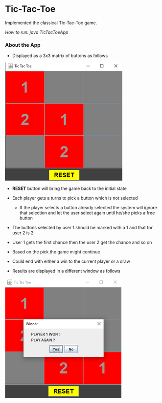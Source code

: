 # Tic-Tac-Toe

Implemented the classical Tic-Tac-Toe game.

*How to run: java TicTacToeApp*

### About the App

- Displayed as a 3x3 matrix of buttons as follows

![TicTacToeGUI](https://github.com/isu92neth/Tic-Tac-Toe/blob/main/Images/TicTacToe_GUI.png?raw=true)

- **RESET** button will bring the game back to the initial state

- Each player gets a turns to pick a button which is not selected
  - If the player selects a button already selected the system will ignore that selection and let the user select again until he/she picks a free button
- The buttons selected by user 1 should be marked with a 1 and that for user 2 is 2
- User 1 gets the first chance then the user 2 get the chance and so on
- Based on the pick the game might continue
- Could end with either a win to the current player or a draw

- Results are displayed in a different window as follows

![ResultsGUI](https://github.com/isu92neth/Tic-Tac-Toe/blob/main/Images/Results_window.png?raw=true)

